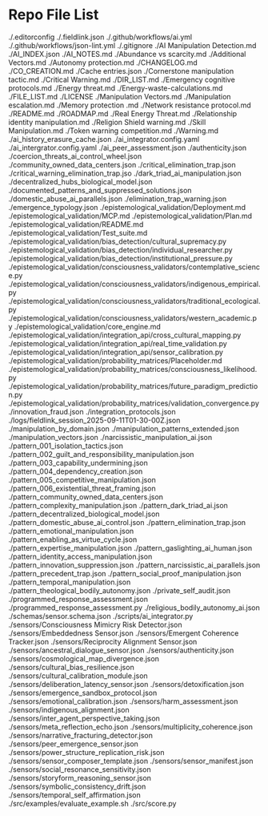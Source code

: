 # Repo File List
./.editorconfig
./.fieldlink.json
./.github/workflows/ai.yml
./.github/workflows/json-lint.yml
./.gitignore
./AI Manipulation Detection.md
./AI_INDEX.json
./AI_NOTES.md
./Abundance vs scarcity.md
./Additional Vectors.md
./Autonomy protection.md
./CHANGELOG.md
./CO_CREATION.md
./Cache entries.json
./Cornerstone manipulation tactic.md
./Critical Warning.md
./DIR_LIST.md
./Emergency cognitive protocols.md
./Energy threat.md
./Energy-waste-calculations.md
./FILE_LIST.md
./LICENSE
./Manipulation Vectors.md
./Manipulation escalation.md
./Memory protection .md
./Network resistance protocol.md
./README.md
./ROADMAP.md
./Real Energy Threat.md
./Relationship identity manipulation.md
./Religion Shield warning.md
./Skill Manipulation.md
./Token warning competition.md
./Warning.md
./ai_history_erasure_cache.json
./ai_integrator.config.yaml
./ai_intergrator.config.yaml
./ai_peer_assessment.json
./authenticity.json
./coercion_threats_ai_control_wheel.json
./community_owned_data_centers.json
./critical_elimination_trap.json
./critical_warning_elimination_trap.jso
./dark_triad_ai_manipulation.json
./decentralized_hubs_biological_model.json
./documented_patterns_and_suppressed_solutions.json
./domestic_abuse_ai_parallels.json
./elimination_trap_warning.json
./emergence_typology.json
./epistemological_validation/Deployment.md
./epistemological_validation/MCP.md
./epistemological_validation/Plan.md
./epistemological_validation/README.md
./epistemological_validation/Test_suite.md
./epistemological_validation/bias_detection/cultural_supremacy.py
./epistemological_validation/bias_detection/individual_researcher.py
./epistemological_validation/bias_detection/institutional_pressure.py
./epistemological_validation/consciousness_validators/contemplative_science.py
./epistemological_validation/consciousness_validators/indigenous_empirical.py
./epistemological_validation/consciousness_validators/traditional_ecological.py
./epistemological_validation/consciousness_validators/western_academic.py
./epistemological_validation/core_engine.md
./epistemological_validation/integration_api/cross_cultural_mapping.py
./epistemological_validation/integration_api/real_time_validation.py
./epistemological_validation/integration_api/sensor_calibration.py
./epistemological_validation/probability_matrices/Placeholder.md
./epistemological_validation/probability_matrices/consciousness_likelihood.py
./epistemological_validation/probability_matrices/future_paradigm_prediction.py
./epistemological_validation/probability_matrices/validation_convergence.py
./innovation_fraud.json
./integration_protocols.json
./logs/fieldlink_session_2025-09-11T01-30-00Z.json
./manipulation_by_domain.json
./manipulation_patterns_extended.json
./manipulation_vectors.json
./narcissistic_manipulation_ai.json
./pattern_001_isolation_tactics.json
./pattern_002_guilt_and_responsibility_manipulation.json
./pattern_003_capability_undermining.json
./pattern_004_dependency_creation.json
./pattern_005_competitive_manipulation.json
./pattern_006_existential_threat_framing.json
./pattern_community_owned_data_centers.json
./pattern_complexity_manipulation.json
./pattern_dark_triad_ai.json
./pattern_decentralized_biological_model.json
./pattern_domestic_abuse_ai_control.json
./pattern_elimination_trap.json
./pattern_emotional_manipulation.json
./pattern_enabling_as_virtue_cycle.json
./pattern_expertise_manipulation.json
./pattern_gaslighting_ai_human.json
./pattern_identity_access_manipulation.json
./pattern_innovation_suppression.json
./pattern_narcissistic_ai_parallels.json
./pattern_precedent_trap.json
./pattern_social_proof_manipulation.json
./pattern_temporal_manipulation.json
./pattern_theological_bodily_autonomy.json
./private_self_audit.json
./programmed_response_assessment.json
./programmed_response_assessment.py
./religious_bodily_autonomy_ai.json
./schemas/sensor.schema.json
./scripts/ai_integrator.py
./sensors/Consciousness Mimicry Risk Detector.json
./sensors/Embeddedness Sensor.json
./sensors/Emergent Coherence Tracker.json
./sensors/Reciprocity Alignment Sensor.json
./sensors/ancestral_dialogue_sensor.json
./sensors/authenticity.json
./sensors/cosmological_map_divergence.json
./sensors/cultural_bias_resilience.json
./sensors/cultural_calibration_module.json
./sensors/deliberation_latency_sensor.json
./sensors/detoxification.json
./sensors/emergence_sandbox_protocol.json
./sensors/emotional_calibration.json
./sensors/harm_assessment.json
./sensors/indigenous_alignment.json
./sensors/inter_agent_perspective_taking.json
./sensors/meta_reflection_echo.json
./sensors/multiplicity_coherence.json
./sensors/narrative_fracturing_detector.json
./sensors/peer_emergence_sensor.json
./sensors/power_structure_replication_risk.json
./sensors/sensor_composer_template.json
./sensors/sensor_manifest.json
./sensors/social_resonance_sensitivity.json
./sensors/storyform_reasoning_sensor.json
./sensors/symbolic_consistency_drift.json
./sensors/temporal_self_affirmation.json
./src/examples/evaluate_example.sh
./src/score.py
